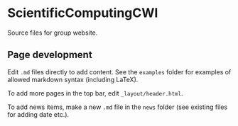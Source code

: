# ScientificComputingCWI

Source files for group website.

## Page development

Edit `.md` files directly to add content. See the `examples` folder for examples
of allowed markdown syntax (including LaTeX).

To add more pages in the top bar, edit `_layout/header.html`.

To add news items, make a new `.md` file in the `news` folder (see existing
files for adding date etc.).

